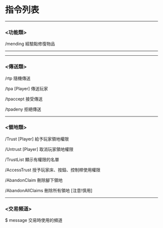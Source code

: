# 指令列表
***
### <功能類>
/mending 經驗點修復物品
***
***
### <傳送類>
/rtp 隨機傳送

/tpa [Player] 傳送玩家

/tpaccept 接受傳送

/tpadeny 拒絕傳送

***
### <領地類>
/Trust [Player] 給予玩家領地權限

/Untrust [Player] 取消玩家領地權限

/TrustList 顯示有權限的名單

/AccessTrust 授予玩家床、按鈕、控制桿使用權限

/AbandonClaim  刪除腳下領地

/AbandonAllClaims 刪除所有領地 [注意!慎用]
***
### <交易頻道>
$ message 交易時使用的頻道
